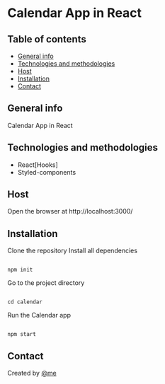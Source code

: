 # Calendar App in React


## Table of contents

* [General info](#general-info)
* [Technologies and methodologies](#technologies-and-methodologies)
* [Host](#host)
* [Installation](#installation)
* [Contact](#contact)


## General info

Calendar App in React 

## Technologies and methodologies

* React[Hooks]
* Styled-components

## Host 

Open the browser at http://localhost:3000/
## Installation

Clone the repository
Install all dependencies

```

npm init

```

Go to the project directory

```

cd calendar

```


Run the Calendar app

```

npm start

```

## Contact

Created by [@me](https://github.com/robert-perz)